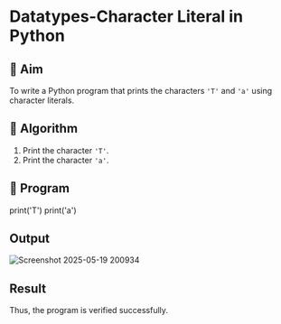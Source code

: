 # Datatypes-Character Literal in Python

## 🎯 Aim
To write a Python program that prints the characters `'T'` and `'a'` using character literals.

## 🧠 Algorithm
1. Print the character `'T'`.
2. Print the character `'a'`.

## 🧾 Program
print('T')
print('a')

## Output
![Screenshot 2025-05-19 200934](https://github.com/user-attachments/assets/f25a7874-97c3-4b04-a6ce-952fd2d880e8)

## Result
Thus, the program is verified successfully.
